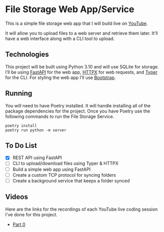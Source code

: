 # File Storage Web App/Service
This is a simple file storage web app that I will build live on 
[YouTube](https://youtu.be/Mv06Ev4kDHs).

It will allow you to upload files to a web server and retrieve them later. It’ll have a web interface along with a CLI tool 
to upload.

## Technologies
This project will be built using Python 3.10 and will use SQLite for storage. I’ll be using 
[FastAPI](https://fastapi.tiangolo.com/) for the web app, [HTTPX](https://www.python-httpx.org/) for web requests, and 
[Typer](https://typer.tiangolo.com/) for the CLI. For styling the web app I’ll use [Bootstrap](https://getbootstrap.com/).

## Running
You will need to have Poetry installed. It will handle installing all of the package dependencies for the project. Once you have Poetry use the following commands to run the File Storage Service.
```shell
poetry install
poetry run python -m server
```

## To Do List
- [x] REST API using FastAPI
- [ ] CLI to upload/download files using Typer & HTTPX
- [ ] Build a simple web app using FastAPI
- [ ] Create a custom TCP protocol for syncing folders
- [ ] Create a background service that keeps a folder synced

## Videos
Here are the links for the recordings of each YouTube live coding session I've done for this project.

- [Part 0](https://youtu.be/Mv06Ev4kDHs?t=383)
